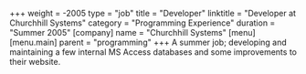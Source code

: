 +++
weight = -2005
type = "job"
title = "Developer"
linktitle = "Developer at Churchhill Systems"
category = "Programming Experience"
duration = "Summer 2005"
[company]
  name = "Churchhill Systems"
[menu]
  [menu.main]
    parent = "programming"
+++
A summer job; developing and maintaining a few internal MS Access databases and some improvements to their website.
